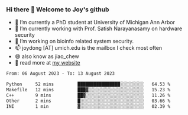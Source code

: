 ### Hi there 👋 Welcome to Joy's github

- 🔭 I’m currently a PhD student at University of Michigan Ann Arbor
- 🌱 I’m currently working with Prof. Satish Narayanasamy on hardware security
- 👯 I’m working on bioinfo related system security. 
- 📫 joydong [AT] umich.edu is the mailbox I check most often
- 😄 also know as jiao_chew
- 💬 read more at [my website](https://joydddd.github.io/)
<!--START_SECTION:waka-->

```txt
From: 06 August 2023 - To: 13 August 2023

Python     52 mins         ████████████████░░░░░░░░░   64.53 %
Makefile   12 mins         ███▓░░░░░░░░░░░░░░░░░░░░░   15.23 %
C++        9 mins          ██▓░░░░░░░░░░░░░░░░░░░░░░   11.26 %
Other      2 mins          █░░░░░░░░░░░░░░░░░░░░░░░░   03.66 %
INI        1 min           ▓░░░░░░░░░░░░░░░░░░░░░░░░   02.39 %
```

<!--END_SECTION:waka-->
